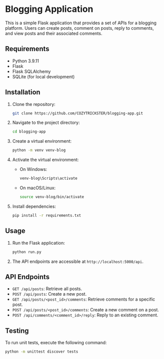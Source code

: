 # Blogging Application

This is a simple Flask application that provides a set of APIs for a blogging platform. Users can create posts, comment on posts, reply to comments, and view posts and their associated comments.

## Requirements

- Python 3.9.11
- Flask
- Flask SQLAlchemy
- SQLite (for local development)

## Installation

1. Clone the repository:

   ```bash
   git clone https://github.com/COZYTRICKSTER/blogging-app.git
   ```

2. Navigate to the project directory:

   ```bash
   cd blogging-app
   ```

3. Create a virtual environment:

   ```bash
   python -m venv venv-blog
   ```

4. Activate the virtual environment:

   - On Windows:

     ```bash
     venv-blog\Scripts\activate
     ```

   - On macOS/Linux:
  
     ```bash
     source venv-blog/bin/activate
     ```

5. Install dependencies:

   ```bash
   pip install -r requirements.txt
   ```

## Usage

1. Run the Flask application:

   ```bash
   python run.py
   ```

2. The API endpoints are accessible at `http://localhost:5000/api`.

## API Endpoints

- `GET /api/posts`: Retrieve all posts.
- `POST /api/posts`: Create a new post.
- `GET /api/posts/<post_id>/comments`: Retrieve comments for a specific post.
- `POST /api/posts/<post_id>/comments`: Create a new comment on a post.
- `POST /api/comments/<comment_id>/reply`: Reply to an existing comment.


## Testing

To run unit tests, execute the following command:

```bash
python -m unittest discover tests
```
